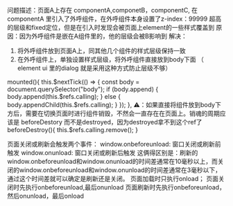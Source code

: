 <!-- vue组件样式层级问题 -->
问题描述：页面A上存在 componentA,componetB，componentC, 在componentA 里引入了外呼组件，在外呼组件本身设置了z-index：99999 超高的层级和fixed定位，但是在引入时发现会被页面上element的一些样式覆盖到
原因：因为外呼组件是嵌在A组件里的，他的层级会被B影响到
解决：
  1. 将外呼组件放到页面A上，同其他几个组件的样式层级保持一致
  2. 在外呼组件上，单独设置样式层级，将外呼组件直接放到body下面 （ element ui 里的dialog 就是采用这种方式防止层级不够）
 
  mounted(){
    this.$nextTick(() => {
      const body = document.querySelector("body");
      if (body.append) {
        body.append(this.$refs.calling);
      } else {
        body.appendChild(this.$refs.calling);
      }
    });
  },
  ⚠️：如果直接将组件放到body下方后，需要在切换页面时进行组件销毁，不然会一直存在在页面上。销魂的周期应该是 beforeDestory 而不是destroyed，因为destroyed拿不到这个ref了
  beforeDestroy(){
    this.$refs.calling.remove();
  }
<!-- vue文件引入scipt 文件 -->

<!-- 监听页面刷新和关闭的事件 -->
页面关闭或刷新会触发两个事件：
window.onbeforeunload: 窗口关闭或刷新前触发
window.onunload: 窗口关闭或刷新后触发
这俩得区别是：刷新的window.onbeforeunload和window.onunload的时间差通常在10毫秒以上，而关闭的window.onbeforeunload和window.onunload的时间差通常在3毫秒以下，通过这个时间差就可以确定是刷新还是关闭。
页面加载时只执行onload；
页面关闭时先执行onbeforeunload,最后onunload
页面刷新时先执行onbeforeunload，然后onunload，最后onload